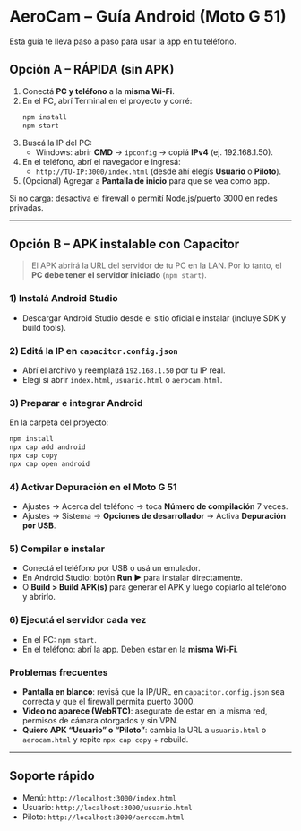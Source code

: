 
# AeroCam – Guía Android (Moto G 51)

Esta guía te lleva paso a paso para usar la app en tu teléfono.

## Opción A – RÁPIDA (sin APK)
1) Conectá **PC y teléfono** a la **misma Wi‑Fi**.
2) En el PC, abrí Terminal en el proyecto y corré:
   ```bat
   npm install
   npm start
   ```
3) Buscá la IP del PC:
   - Windows: abrir **CMD** → `ipconfig` → copiá **IPv4** (ej. 192.168.1.50).
4) En el teléfono, abrí el navegador e ingresá:
   - `http://TU-IP:3000/index.html`
   (desde ahí elegís **Usuario** o **Piloto**).
5) (Opcional) Agregar a **Pantalla de inicio** para que se vea como app.

Si no carga: desactiva el firewall o permití Node.js/puerto 3000 en redes privadas.

---

## Opción B – APK instalable con Capacitor
> El APK abrirá la URL del servidor de tu PC en la LAN. Por lo tanto, el **PC debe tener el servidor iniciado** (`npm start`).

### 1) Instalá Android Studio
- Descargar Android Studio desde el sitio oficial e instalar (incluye SDK y build tools).

### 2) Editá la IP en `capacitor.config.json`
- Abrí el archivo y reemplazá `192.168.1.50` por tu IP real.
- Elegí si abrir `index.html`, `usuario.html` o `aerocam.html`.

### 3) Preparar e integrar Android
En la carpeta del proyecto:
```bat
npm install
npx cap add android
npx cap copy
npx cap open android
```

### 4) Activar Depuración en el Moto G 51
- Ajustes → Acerca del teléfono → toca **Número de compilación** 7 veces.
- Ajustes → Sistema → **Opciones de desarrollador** → Activa **Depuración por USB**.

### 5) Compilar e instalar
- Conectá el teléfono por USB o usá un emulador.
- En Android Studio: botón **Run ▶** para instalar directamente.
- O **Build > Build APK(s)** para generar el APK y luego copiarlo al teléfono y abrirlo.

### 6) Ejecutá el servidor cada vez
- En el PC: `npm start`.
- En el teléfono: abrí la app. Deben estar en la **misma Wi‑Fi**.

### Problemas frecuentes
- **Pantalla en blanco**: revisá que la IP/URL en `capacitor.config.json` sea correcta y que el firewall permita puerto 3000.
- **Video no aparece (WebRTC)**: asegurate de estar en la misma red, permisos de cámara otorgados y sin VPN.
- **Quiero APK “Usuario” o “Piloto”**: cambia la URL a `usuario.html` o `aerocam.html` y repite `npx cap copy` + rebuild.

---

## Soporte rápido
- Menú:    `http://localhost:3000/index.html`
- Usuario: `http://localhost:3000/usuario.html`
- Piloto:  `http://localhost:3000/aerocam.html`
